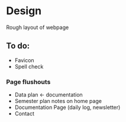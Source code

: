 # Design
Rough layout of webpage
## To do:
* Favicon
* Spell check
### Page flushouts
* Data plan <- documentation
* Semester plan notes on home page
* Documentation Page (daily log, newsletter)
* Contact
